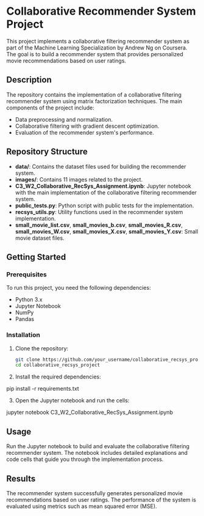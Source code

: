 # Collaborative Recommender System Project

This project implements a collaborative filtering recommender system as part of the Machine Learning Specialization by Andrew Ng on Coursera. The goal is to build a recommender system that provides personalized movie recommendations based on user ratings.

## Description

The repository contains the implementation of a collaborative filtering recommender system using matrix factorization techniques. The main components of the project include:
- Data preprocessing and normalization.
- Collaborative filtering with gradient descent optimization.
- Evaluation of the recommender system's performance.

## Repository Structure

- **data/**: Contains the dataset files used for building the recommender system.
- **images/**: Contains 11 images related to the project.
- **C3_W2_Collaborative_RecSys_Assignment.ipynb**: Jupyter notebook with the main implementation of the collaborative filtering recommender system.
- **public_tests.py**: Python script with public tests for the implementation.
- **recsys_utils.py**: Utility functions used in the recommender system implementation.
- **small_movie_list.csv**, **small_movies_b.csv**, **small_movies_R.csv**, **small_movies_W.csv**, **small_movies_X.csv**, **small_movies_Y.csv**: Small movie dataset files.

## Getting Started

### Prerequisites

To run this project, you need the following dependencies:
- Python 3.x
- Jupyter Notebook
- NumPy
- Pandas

### Installation

1. Clone the repository:

   ```bash
   git clone https://github.com/your_username/collaborative_recsys_project.git
   cd collaborative_recsys_project
   
2. Install the required dependencies:

pip install -r requirements.txt

3. Open the Jupyter notebook and run the cells:

jupyter notebook C3_W2_Collaborative_RecSys_Assignment.ipynb


## Usage
Run the Jupyter notebook to build and evaluate the collaborative filtering recommender system. The notebook includes detailed explanations and code cells that guide you through the implementation process.

## Results
The recommender system successfully generates personalized movie recommendations based on user ratings. The performance of the system is evaluated using metrics such as mean squared error (MSE).
